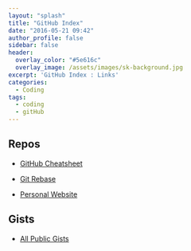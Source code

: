 ```yaml
---
layout: "splash"
title: "GitHub Index"
date: "2016-05-21 09:42"
author_profile: false
sidebar: false
header:
  overlay_color: "#5e616c"
  overlay_image: /assets/images/sk-background.jpg
excerpt: 'GitHub Index : Links'
categories:
  - Coding
tags:
  - coding
  - gitHub
---
```



## Repos

* [GitHub Cheatsheet](https://rizkaz.github.io/TestRebase/GitCheatSheet)
* [Git Rebase](https://rizkaz.github.io/TestRebase/)

* [Personal Website](https://github.com/rizkaz/sairakazmi)

## Gists

* [All Public Gists](https://gist.github.com/rizkaz)
